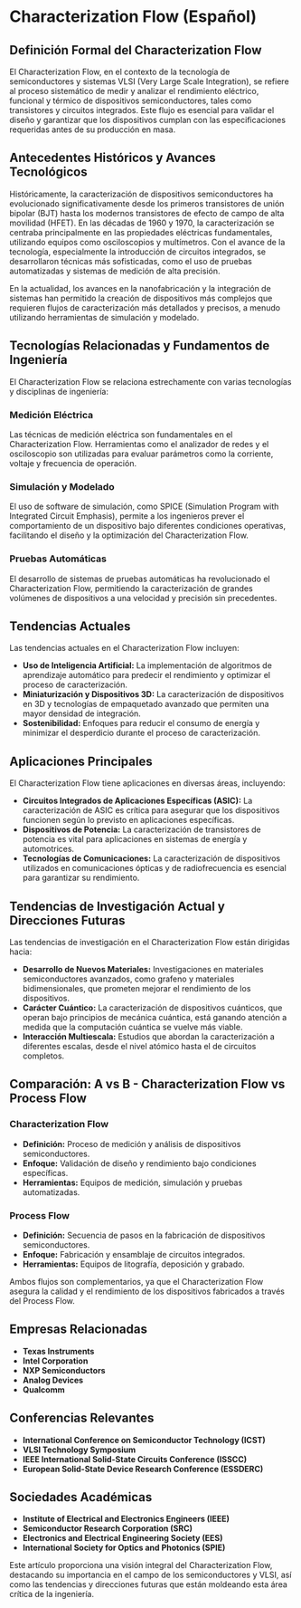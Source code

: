# Characterization Flow (Español)

## Definición Formal del Characterization Flow

El Characterization Flow, en el contexto de la tecnología de semiconductores y sistemas VLSI (Very Large Scale Integration), se refiere al proceso sistemático de medir y analizar el rendimiento eléctrico, funcional y térmico de dispositivos semiconductores, tales como transistores y circuitos integrados. Este flujo es esencial para validar el diseño y garantizar que los dispositivos cumplan con las especificaciones requeridas antes de su producción en masa.

## Antecedentes Históricos y Avances Tecnológicos

Históricamente, la caracterización de dispositivos semiconductores ha evolucionado significativamente desde los primeros transistores de unión bipolar (BJT) hasta los modernos transistores de efecto de campo de alta movilidad (HFET). En las décadas de 1960 y 1970, la caracterización se centraba principalmente en las propiedades eléctricas fundamentales, utilizando equipos como osciloscopios y multímetros. Con el avance de la tecnología, especialmente la introducción de circuitos integrados, se desarrollaron técnicas más sofisticadas, como el uso de pruebas automatizadas y sistemas de medición de alta precisión.

En la actualidad, los avances en la nanofabricación y la integración de sistemas han permitido la creación de dispositivos más complejos que requieren flujos de caracterización más detallados y precisos, a menudo utilizando herramientas de simulación y modelado.

## Tecnologías Relacionadas y Fundamentos de Ingeniería

El Characterization Flow se relaciona estrechamente con varias tecnologías y disciplinas de ingeniería:

### Medición Eléctrica

Las técnicas de medición eléctrica son fundamentales en el Characterization Flow. Herramientas como el analizador de redes y el osciloscopio son utilizadas para evaluar parámetros como la corriente, voltaje y frecuencia de operación.

### Simulación y Modelado

El uso de software de simulación, como SPICE (Simulation Program with Integrated Circuit Emphasis), permite a los ingenieros prever el comportamiento de un dispositivo bajo diferentes condiciones operativas, facilitando el diseño y la optimización del Characterization Flow.

### Pruebas Automáticas

El desarrollo de sistemas de pruebas automáticas ha revolucionado el Characterization Flow, permitiendo la caracterización de grandes volúmenes de dispositivos a una velocidad y precisión sin precedentes.

## Tendencias Actuales

Las tendencias actuales en el Characterization Flow incluyen:

- **Uso de Inteligencia Artificial:** La implementación de algoritmos de aprendizaje automático para predecir el rendimiento y optimizar el proceso de caracterización.
- **Miniaturización y Dispositivos 3D:** La caracterización de dispositivos en 3D y tecnologías de empaquetado avanzado que permiten una mayor densidad de integración.
- **Sostenibilidad:** Enfoques para reducir el consumo de energía y minimizar el desperdicio durante el proceso de caracterización.

## Aplicaciones Principales

El Characterization Flow tiene aplicaciones en diversas áreas, incluyendo:

- **Circuitos Integrados de Aplicaciones Específicas (ASIC):** La caracterización de ASIC es crítica para asegurar que los dispositivos funcionen según lo previsto en aplicaciones específicas.
- **Dispositivos de Potencia:** La caracterización de transistores de potencia es vital para aplicaciones en sistemas de energía y automotrices.
- **Tecnologías de Comunicaciones:** La caracterización de dispositivos utilizados en comunicaciones ópticas y de radiofrecuencia es esencial para garantizar su rendimiento.

## Tendencias de Investigación Actual y Direcciones Futuras

Las tendencias de investigación en el Characterization Flow están dirigidas hacia:

- **Desarrollo de Nuevos Materiales:** Investigaciones en materiales semiconductores avanzados, como grafeno y materiales bidimensionales, que prometen mejorar el rendimiento de los dispositivos.
- **Carácter Cuántico:** La caracterización de dispositivos cuánticos, que operan bajo principios de mecánica cuántica, está ganando atención a medida que la computación cuántica se vuelve más viable.
- **Interacción Multiescala:** Estudios que abordan la caracterización a diferentes escalas, desde el nivel atómico hasta el de circuitos completos.

## Comparación: A vs B - Characterization Flow vs Process Flow

### Characterization Flow

- **Definición:** Proceso de medición y análisis de dispositivos semiconductores.
- **Enfoque:** Validación de diseño y rendimiento bajo condiciones específicas.
- **Herramientas:** Equipos de medición, simulación y pruebas automatizadas.

### Process Flow

- **Definición:** Secuencia de pasos en la fabricación de dispositivos semiconductores.
- **Enfoque:** Fabricación y ensamblaje de circuitos integrados.
- **Herramientas:** Equipos de litografía, deposición y grabado.

Ambos flujos son complementarios, ya que el Characterization Flow asegura la calidad y el rendimiento de los dispositivos fabricados a través del Process Flow.

## Empresas Relacionadas

- **Texas Instruments**
- **Intel Corporation**
- **NXP Semiconductors**
- **Analog Devices**
- **Qualcomm**

## Conferencias Relevantes

- **International Conference on Semiconductor Technology (ICST)**
- **VLSI Technology Symposium**
- **IEEE International Solid-State Circuits Conference (ISSCC)**
- **European Solid-State Device Research Conference (ESSDERC)**

## Sociedades Académicas

- **Institute of Electrical and Electronics Engineers (IEEE)**
- **Semiconductor Research Corporation (SRC)**
- **Electronics and Electrical Engineering Society (EES)**
- **International Society for Optics and Photonics (SPIE)**

Este artículo proporciona una visión integral del Characterization Flow, destacando su importancia en el campo de los semiconductores y VLSI, así como las tendencias y direcciones futuras que están moldeando esta área crítica de la ingeniería.